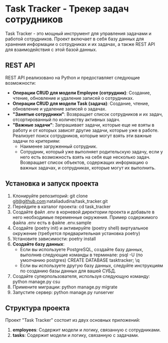 # Task Tracker - Трекер задач сотрудников

Task Tracker - это мощный инструмент для управления задачами и работой сотрудников. Проект включает в себя базу данных для хранения информации о сотрудниках и их задачах, а также REST API для взаимодействия с этой базой данных.

## REST API

REST API реализовано на Python и предоставляет следующие возможности:

- **Операции CRUD для модели Employee (сотрудник)**: Создание, чтение, обновление и удаление записей о сотрудниках.
- **Операции CRUD для модели Task (задача)**: Создание, чтение, обновление и удаление записей о задачах.
- **"Занятые сотрудники"**: Возвращает список сотрудников и их задач, отсортированный по количеству активных задач.
- **"Важные задачи"**: Запрашивает задачи, которые еще не взяты в работу и от которых зависят другие задачи, которые уже в работе. Реализует поиск сотрудников, которые могут взять эти важные задачи по критериям:
    - Наименее загруженный сотрудник.
    - Сотрудник, который уже выполняет родительскую задачу, если у него есть возможность взять на себя еще несколько задач.
    Возвращает список объектов, содержащих информацию о важных задачах, и сотрудниках, которые могут их выполнить.

## Установка и запуск проекта

1. Клонируйте репозиторий: git clone git@github.com:nataliadudina/task_tracker.git
2. Перейдите в каталог проекта: cd task_tracker
3. Создайте файл .env в корневой директории проекта и добавьте в него необходимые переменные окружения. Пример содержимого файла .env есть в файле .env.sample
4. Создайте (poetry init) и активируйте (poetry shell) виртуальное окружение (требуется предварительная установка poetry)
5. Установите зависимости: poetry install
6. **Создайте базу данных**:
   - Если вы используете PostgreSQL, создайте базу данных, выполнив следующие команды в терминале:
   psql -U <username> (по умолчанию postgres)
   CREATE DATABASE tasktracker;
   \q
   - Если вы используете другую базу данных, следуйте инструкциям по созданию базы данных для вашей СУБД. 
7. Создайте суперпользователя, используя следующую команду: python manage.py csu
8. Примените миграции: python manage.py migrate
9. Запустите сервер: python manage.py runserver

## Структура проекта

Проект "Task Tracker" состоит из двух основных приложений:

1. **employees**: Содержит модели и логику, связанную с сотрудниками.
2. **tasks**: Содержит модели и логику, связанную с задачами.
